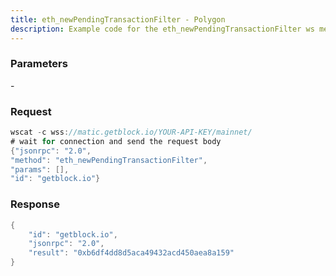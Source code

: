 ```yaml
---
title: eth_newPendingTransactionFilter - Polygon
description: Example code for the eth_newPendingTransactionFilter ws method. Сomplete guide on how to use eth_newPendingTransactionFilter ws in GetBlock.io Web3 documentation.
---
```


### Parameters


\-

### Request

``` java
wscat -c wss://matic.getblock.io/YOUR-API-KEY/mainnet/ 
# wait for connection and send the request body 
{"jsonrpc": "2.0",
"method": "eth_newPendingTransactionFilter",
"params": [],
"id": "getblock.io"}
```

###  Response

``` java
{
    "id": "getblock.io",
    "jsonrpc": "2.0",
    "result": "0xb6df4dd8d5aca49432acd450aea8a159"
}
```

